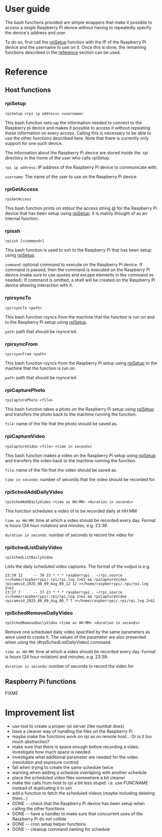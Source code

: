 # User guide

The bash functions provided are simple wrappers that make it possible to access a *single* Raspberry Pi device without having to repeatedly specify the device's address and user.

To do so, first call the [rpiSetup](#rpiSetup) function with the IP of the Raspberry Pi device and the username to use on it. Once this is done, the remaining functions described in the [reference](#Reference) section can be used.

# Reference

## Host functions

### rpiSetup

```
rpiSetup <rpi ip address> <username>
```

This bash function sets-up the information needed to connect to the Raspberry pi device and makes it possible to access it without repeating these information on every access.
Calling this is necessary to be able to use the other functions described here.
Note that there is currently only support for one such device.

The information about the Raspberry Pi device are stored inside the .rpi directory in the home of the user who calls rpiSetup.

`rpi ip address`: IP address of the Raspberry Pi device to communicate with.

`username`: The name of the user to use on the Raspberry Pi device.

### rpiGetAccess

```
rpiGetAccess
```

This bash function prints on stdout the access string <username>@<ip address> for the Raspberry Pi device that has been setup using [rpiSetup](#rpiSetup). It is mainly thought of as an internal function.

### rpissh

```
rpissh [<command>]
```

This bash function is used to ssh to the Raspberry Pi that has been setup using [rpiSetup](#rpiSetup).

`command`: optional command to execute on the Raspberry Pi device. If command is passed, then the command is executed on the Raspberry Pi device (make sure to use quotes and escape elements in the command as needed). If command is omitted, a shell will be created on the Raspberry Pi device allowing interaction with it.

### rpirsyncTo

```
rpirsyncTo <path>
```

This bash function rsyncs from the machine that the function is run on and to the Raspberry Pi setup using [rpiSetup](#rpiSetup).

`path`: path that should be rsynce'ed.

### rpirsyncFrom

```
rpirsyncFrom <path>
```

This bash function rsyncs from the Raspberry Pi setup using [rpiSetup](#rpiSetup) to the machine that the function is run on.

`path`: path that should be rsynce'ed.

### rpiCapturePhoto

```
rpiCapturePhoto <file>
```

This bash function takes a photo on the Raspberry Pi setup using [rpiSetup](#rpiSetup) and transfers the photo back to the machine running the function.

`file`: name of the file that the photo should be saved as.

### rpiCaptureVideo

```
rpiCaptureVideo <file> <time in seconds>
```

This bash function makes a video on the Raspberry Pi setup using [rpiSetup](#rpiSetup) and transfers the video back to the machine running the function.

`file`: name of the file that the video should be saved as.

`time in seconds`: number of seconds that the video should be recorded for.

### rpiSchedAddDailyVideo

```
rpiSchedAddDailyVideo <time as HH:MM> <duration in seconds>
```

This function schedules a video of <duration in seconds> to be recorded daily at HH:MM

`time as HH:MM`: time at which a video should be recorded every day. Format is hours (24 hour notation) and
                 minutes, e.g. 23:39.

`duration in seconds`: number of seconds to record the video for

### rpiSchedListDailyVideo

```
rpiSchedListDailyVideo
```

Lists the daily scheduled video captures. The format of the output is e.g.

```
23:39 12     -- 39 23 * * * raspberrypi . ~/rpi.source >>/home/raspberrypi/.rpi/rpi.log 2>&1 && rpiCaptureVideo rpicamvid_2025_08_09_Aug_08_12 12 >>/home/raspberrypi/.rpi/rpi.log 2>&1
23:37 7      -- 37 23 * * * raspberrypi . ~/rpi.source >>/home/raspberrypi/.rpi/rpi.log 2>&1 && rpiCaptureVideo rpicamvid_2025_08_09_Aug_08_7 7 >>/home/raspberrypi/.rpi/rpi.log 2>&1
```

### rpiSchedRemoveDailyVideo

```
rpiSchedRemoveDailyVideo <time as HH:MM> <duration in seconds>
```

Remove one scheduled daily video specified by the same parameters as were used to create it.
The values of the parameter are also presented when using the (#rpiSchedListDailyVideo) command.

`time as HH:MM`: time at which a video should be recorded every day. Format is hours (24 hour notation) and minutes, e.g. 23:39.

`duration in seconds`: number of seconds to record the video for

## Raspberry Pi functions

FIXME

# Improvement list

* use tool to create a proper rpi server (like numbat does)
* have a cleaner way of handling the files on the Raspberry Pi
* maybe make the functions work on rpi as on remote host... Or is it too much abstraction?
* make sure that there is space enough before recording a video. Investigate how much space is needed
* investigate what additional parameter are needed for the video (resolution and exposure control)
* fail when trying to create the same schedule twice
* warning when adding a schedule overlaping with another schedule
* place the scheduled video files somewhere a bit cleaner
* make the calls from host to rpi a bit less stupid: i.e. use FUNCNAME instead of duplicating it in ssh
* add a function to fetch the scheduled videos (maybe including deleting them...)
* DONE -- check that the Raspberry Pi device has been setup when calling the other functions
* DONE -- have a handler to make sure that concurrent uses of the Raspberry Pi do not collide
* DONE -- cron setup helper functions
* DONE -- cleanup command naming for schedule
